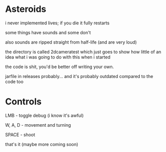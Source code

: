 # Asteroids

i never implemented lives; if you die it fully restarts

some things have sounds and some don't

also sounds are ripped straight from half-life (and are very loud)

the directory is called 2dcameratest which just goes to show how little of an idea what i was going to do with this when i started

the code is shit, you'd be better off writing your own.

jarfile in releases probably... and it's probably outdated compared to the code too

# Controls

 LMB - toggle debug (i know it's awful)
 
 W, A, D - movement and turning
 
 SPACE - shoot
 
that's it (maybe more coming soon)
